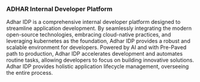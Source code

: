 ### ADHAR Internal Developer Platform

Adhar IDP is a comprehensive internal developer platform designed to streamline application development. By seamlessly integrating the modern open-source technologies, embracing cloud-native practices, and leveraging kubernetes as the foundation, Adhar IDP provides a robust and scalable environment for developers. Powered by AI and with Pre-Paved path to production, Adhar IDP accelerates development and automates routine tasks, allowing developers to focus on building innovative solutions. Adhar IDP provides holistic application lifecycle management, overseeing the entire process.

